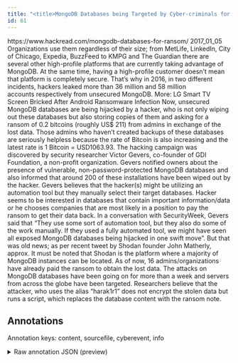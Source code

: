 ```yaml
---
title: "<title>MongoDB Databases being Targeted by Cyber-criminals for Ransom</title>"
id: 61
---
```


<title>MongoDB Databases being Targeted by Cyber-criminals for Ransom</title>
<source> https://www.hackread.com/mongodb-databases-for-ransom/ </source>
<date> 2017_01_05 </date>
<text>
Organizations use them regardless of their size; from MetLife, LinkedIn, City of Chicago, Expedia, BuzzFeed to KMPG and The Guardian there are several other high-profile platforms that are currently taking advantage of MongoDB.
At the same time, having a high-profile customer doesn’t mean that platform is completely secure.
That’s why in 2016, in two different incidents, hackers leaked more than 36 million and 58 million accounts respectively from unsecured MongoDB.
More: LG Smart TV Screen Bricked After Android Ransomware Infection
Now, unsecured MongoDB databases are being hijacked by a hacker, who is not only wiping out these databases but also storing copies of them and asking for a ransom of 0.2 bitcoins (roughly US$ 211) from admins in exchange of the lost data.
Those admins who haven’t created backups of these databases are seriously helpless because the rate of Bitcoin is also increasing and the latest rate is 1 Bitcoin = USD1063.93.
The hacking campaign was discovered by security researcher Victor Gevers, co-founder of GDI Foundation, a non-profit organization.
Gevers notified owners about the presence of vulnerable, non-password-protected MongoDB databases and also informed that around 200 of these installations have been wiped out by the hacker.
Gevers believes that the hacker(s) might be utilizing an automation tool but they manually select their target databases.
Hacker seems to be interested in databases that contain important information/data or he chooses companies that are most likely in a position to pay the ransom to get their data back.
In a conversation with SecurityWeek, Gevers said that “They use some sort of automation tool, but they also do some of the work manually.
If they used a fully automated tool, we might have seen all exposed MongoDB databases being hijacked in one swift move”.
But that was old news; as per recent tweet by Shodan founder John Matherly, approx.
It must be noted that Shodan is the platform where a majority of MongoDB instances can be located.
As of now, 16 admins/organizations have already paid the ransom to obtain the lost data.
The attacks on MongoDB databases have been going on for more than a week and servers from across the globe have been targeted.
Researchers believe that the attacker, who uses the alias “harak1r1” does not encrypt the stolen data but runs a script, which replaces the database content with the ransom note.
</text>



## Annotations

Annotation keys: content, sourcefile, cyberevent, info

<details>
<summary>Raw annotation JSON (preview)</summary>

```json
{
  "content": "Organizations use them regardless of their size; from MetLife, LinkedIn, City of Chicago, Expedia, BuzzFeed to KMPG and The Guardian there are several other high-profile platforms that are currently taking advantage of MongoDB. At the same time, having a high-profile customer doesn\u2019t mean that platform is completely secure. That\u2019s why in 2016, in two different incidents, hackers leaked more than 36 million and 58 million accounts\u00a0respectively from unsecured MongoDB. More:\u00a0LG Smart TV Screen Bricked After Android Ransomware Infection Now,\u00a0unsecured MongoDB databases are being hijacked by a hacker, who is not only wiping out these databases but also storing copies of them and asking for a ransom of 0.2 bitcoins (roughly US$ 211) from admins in exchange of the lost data. Those admins who haven\u2019t created backups of these databases are seriously helpless because the rate of Bitcoin is also increasing and the latest rate is 1 Bitcoin = USD1063.93. The hacking campaign was discovered by security researcher Victor Gevers, co-founder of GDI Foundation, a non-profit organization. Gevers notified owners about the presence of vulnerable, non-password-protected MongoDB databases and also informed that around 200 of these installations have been wiped out by the hacker. Gevers believes that the hacker(s) might be utilizing an automation tool but they manually select their target databases. Hacker seems to be interested in databases that contain important information/data or he chooses companies that are most likely in a position to pay the ransom to get their data back. In a conversation with SecurityWeek, Gevers said that \u201cThey use some sort of automation tool, but they also do some of the work manually. If they used a fully automated tool, we might have seen all exposed MongoDB databases being hijacked in one swift move\u201d. But that was old news; as per recent tweet by Shodan founder John Matherly, approx. It must be noted that Shodan is the platform where a majority of MongoDB instances\u00a0can be located. As of now, 16 admins/organizations have already paid the ransom to obtain the lost data. The attacks on MongoDB databases have been going on for more than a week and servers from across the globe have been targeted. Researchers believe that the attacker, who uses the alias \u201charak1r1\u201d does not encrypt the stolen data but runs a script, which replaces the database content with the ransom note.",
  "sourcefile": "61.txt",
  "cyberevent": {
    "hopper": [
      {
        "index": 0,
        "relation": "Same",
        "events": [
          {
            "index": "E11",
            "type": "Attack",
            "realis": "Actual",
            "nugget": {
              "startOffset": 2073,
              "index": "T36",
              "endOffset": 2088,
              "text": "paid the ransom"
            },
            "argument": [
              {
                "index": "T37",
                "text": "admins/organizations",
                "endOffset": 2059,
                "role": {
                  "type": "Victim"
                },
                "startOffset": 2039,
                "type": "Organization"
              },
              {
                "index": "T13",
                "text": "now",
                "endOffset": 2034,
                "role": {
                  "type": "Time"
                },
                "startOffset": 2031,
                "type": "Time"
              }
            ],
            "subtype": "Ransom"
          },
          {
            "index": "E12",
            "type": "Attack",
            "realis": "Actual",
            "nugget": {
              "startOffset": 2114,
              "index": "T39",
              "endOffset": 2125,
              "text": "The attacks"
            },
            "argument": [
              {
                "index": "T40",
                "external_reference": {
                  "dbpediaURI": "http
```
</details>
